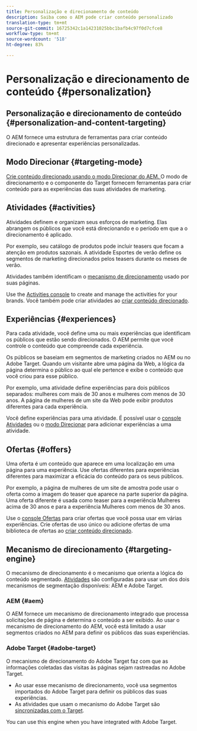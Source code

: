```yaml
---
title: Personalização e direcionamento de conteúdo
description: Saiba como o AEM pode criar conteúdo personalizado
translation-type: tm+mt
source-git-commit: 16725342c1a14231025bbc1bafb4c97f0d7cfce8
workflow-type: tm+mt
source-wordcount: '518'
ht-degree: 83%

---
```



# Personalização e direcionamento de conteúdo {#personalization}

## Personalização e direcionamento de conteúdo {#personalization-and-content-targeting}

O AEM fornece uma estrutura de ferramentas para criar conteúdo direcionado e apresentar experiências personalizadas.

## Modo Direcionar {#targeting-mode}

[Crie conteúdo direcionado usando o modo Direcionar do AEM. ](/help/sites-cloud/authoring/personalization/targeted-content.md) O modo de direcionamento e o componente do Target fornecem ferramentas para criar conteúdo para as experiências das suas atividades de marketing.

## Atividades {#activities}

Atividades definem e organizam seus esforços de marketing. Elas abrangem os públicos que você está direcionando e o período em que a o direcionamento é aplicado.

Por exemplo, seu catálogo de produtos pode incluir teasers que focam a atenção em produtos sazonais. A atividade Esportes de verão define os segmentos de marketing direcionados pelos teasers durante os meses de verão.

Atividades também identificam o [mecanismo de direcionamento](#targeting-engine) usado por suas páginas.

Use the [Activities console](/help/sites-cloud/authoring/personalization/activities.md) to create and manage the activities for your brands. Você também pode criar atividades ao [criar conteúdo direcionado](/help/sites-cloud/authoring/personalization/targeted-content.md).

## Experiências {#experiences}

Para cada atividade, você define uma ou mais experiências que identificam os públicos que estão sendo direcionados. O AEM permite que você controle o conteúdo que compreende cada experiência.

Os públicos se baseiam em segmentos de marketing criados no AEM ou no Adobe Target. Quando um visitante abre uma página da Web, a lógica da página determina o público ao qual ele pertence e exibe o conteúdo que você criou para esse público.

Por exemplo, uma atividade define experiências para dois públicos separados: mulheres com mais de 30 anos e mulheres com menos de 30 anos. A página de mulheres de um site da Web pode exibir produtos diferentes para cada experiência.

Você define experiências para uma atividade. É possível usar o [console Atividades](/help/sites-cloud/authoring/personalization/activities.md#adding-editing-an-activity-using-the-activities-console) ou o [modo Direcionar](/help/sites-cloud/authoring/personalization/targeted-content.md#adding-and-removing-experiences-using-targeting-mode) para adicionar experiências a uma atividade.

## Ofertas {#offers}

Uma oferta é um conteúdo que aparece em uma localização em uma página para uma experiência. Use ofertas diferentes para experiências diferentes para maximizar a eficácia do conteúdo para os seus públicos.

Por exemplo, a página de mulheres de um site de amostra pode usar o oferta como a imagem do teaser que aparece na parte superior da página. Uma oferta diferente é usada como teaser para a experiência Mulheres acima de 30 anos e para a experiência Mulheres com menos de 30 anos.

Use o [console Ofertas](/help/sites-cloud/authoring/personalization/offers.md) para criar ofertas que você possa usar em várias experiências. Crie ofertas de uso único ou adicione ofertas de uma biblioteca de ofertas ao [criar conteúdo direcionado](/help/sites-cloud/authoring/personalization/targeted-content.md).

## Mecanismo de direcionamento {#targeting-engine}

O mecanismo de direcionamento é o mecanismo que orienta a lógica do conteúdo segmentado. [Atividades](/help/sites-cloud/authoring/personalization/activities.md) são configuradas para usar um dos dois mecanismos de segmentação disponíveis: AEM e Adobe Target.

### AEM {#aem}

O AEM fornece um mecanismo de direcionamento integrado que processa solicitações de página e determina o conteúdo a ser exibido. Ao usar o mecanismo de direcionamento do AEM, você está limitado a usar segmentos criados no AEM para definir os públicos das suas experiências.

### Adobe Target {#adobe-target}

O mecanismo de direcionamento do Adobe Target faz com que as informações coletadas das visitas às páginas sejam rastreadas no Adobe Target.

* Ao usar esse mecanismo de direcionamento, você usa segmentos importados do Adobe Target para definir os públicos das suas experiências.
* As atividades que usam o mecanismo do Adobe Target são [sincronizadas com o Target](/help/sites-cloud/authoring/personalization/activities.md#synchronizing-activities-with-adobe-target).

You can use this engine when you have integrated with Adobe Target. <!--You can use this engine when you have [integrated with Adobe Target](/help/sites-administering/opt-in.md).-->
